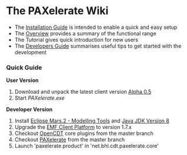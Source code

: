 # The PAXelerate Wiki

* The [Installation Guide](documentation/wiki/installation.md) is intended to enable a quick and easy setup 
* The [Overview](documentation/wiki/overview.md) provides a summary of the functional range
* The Tutorial gives quick introduction for new users
* The [Developers Guide](documentation/wiki/developer.md) summarises useful tips to get started with the development

### Quick Guide ###

**User Version**

1. Download and unpack the latest client version [Alpha 0.5](https://github.com/BauhausLuftfahrt/PAXelerate/releases/tag/alpha-0.5)
2. Start *PAXelerate.exe*

**Developer Version**

1. Install [Eclipse Mars.2 - Modelling Tools](http://www.eclipse.org/downloads/) and [Java JDK Version 8](http://www.oracle.com/technetwork/java/javase/downloads/index.html)
2. Upgrade the [EMF Client Platform](http://www.eclipse.org/ecp/download.html) to version 1.7.x 
3. Checkout [OpenCDT](http://bitbucket.org/opencdt/opencdt) core plugins from the master branch
4. Checkout [PAXelerate](http://github.com/BauhausLuftfahrt/PAXelerate) from the master branch
5. Launch 'paxelerate.product' in 'net.bhl.cdt.paxelerate.core'
